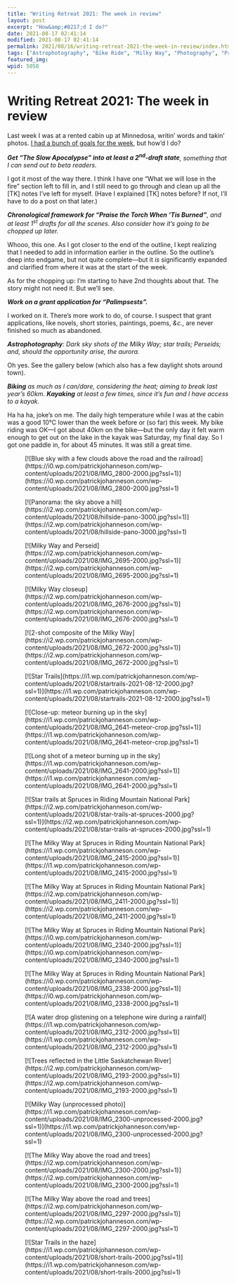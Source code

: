```yaml
---
title: "Writing Retreat 2021: The week in review"
layout: post
excerpt: "How&amp;#8217;d I do?"
date: 2021-08-17 02:41:14
modified: 2021-08-17 02:41:14
permalink: 2021/08/16/writing-retreat-2021-the-week-in-review/index.html
tags: ["Astrophotography", "Bike Ride", "Milky Way", "Photography", "Prairiesf", "Star Trails", "Writing", "Writing Retreat", "Photos", "Writing"]
featured_img: 
wpid: 5058
---
```


# Writing Retreat 2021: The week in review

Last week I was at a rented cabin up at Minnedosa, writin’ words and takin’ photos. [I had a bunch of goals for the week](https://patrickjohanneson.com/2021/08/08/writing-retreat-2021-day-zero/), but how’d I do?

***Get “The Slow Apocalypse” into at least a 2<sup>nd</sup>-draft state**, something that I can send out to beta readers.*

I got it most of the way there. I think I have one “What we will lose in the fire” section left to fill in, and I still need to go through and clean up all the \[TK\] notes I’ve left for myself. (Have I explained \[TK\] notes before? If not, I’ll have to do a post on that later.)

***Chronological framework for “Praise the Torch When ‘Tis Burned”**, and at least 1<sup>st</sup> drafts for all the scenes. Also consider how it’s going to be chopped up later.*

Whooo, this one. As I got closer to the end of the outline, I kept realizing that I needed to add in information earlier in the outline. So the outline’s deep into endgame, but not quite complete—but it *is* significantly expanded and clarified from where it was at the start of the week.

As for the chopping up: I’m starting to have 2nd thoughts about that. The story might not need it. But we’ll see.

***Work on a grant application for “Palimpsests”.***

I worked on it. There’s more work to do, of course. I suspect that grant applications, like novels, short stories, paintings, poems, *&amp;c.*, are never finished so much as abandoned.

***Astrophotography**: Dark sky shots of the Milky Way; star trails; Perseids; and, should the opportunity arise, the aurora.*

Oh yes. See the gallery below (which also has a few daylight shots around town).

***Biking** as much as I can/dare, considering the heat; aiming to break last year’s 60km. **Kayaking** at least a few times, since it’s fun and I have access to a kayak.*

Ha ha ha, joke’s on me. The daily high temperature while I was at the cabin was a good 10°C lower than the week before or (so far) this week. My bike riding was OK—I got about 40km on the bike—but the only day it felt warm enough to get out on the lake in the kayak was Saturday, my final day. So I got one paddle in, for about 45 minutes. It was still a great time.

<div class="wp-block-jetpack-tiled-gallery aligncenter is-style-rectangular"><div class="tiled-gallery__gallery"><div class="tiled-gallery__row"><div class="tiled-gallery__col" style="flex-basis:35.91307%"><figure class="tiled-gallery__item">[![Blue sky with a few clouds above the road and the railroad](https://i0.wp.com/patrickjohanneson.com/wp-content/uploads/2021/08/IMG_2800-2000.jpg?ssl=1)](https://i0.wp.com/patrickjohanneson.com/wp-content/uploads/2021/08/IMG_2800-2000.jpg?ssl=1)</figure></div><div class="tiled-gallery__col" style="flex-basis:64.08693%"><figure class="tiled-gallery__item">[![Panorama: the sky above a hill](https://i2.wp.com/patrickjohanneson.com/wp-content/uploads/2021/08/hillside-pano-3000.jpg?ssl=1)](https://i2.wp.com/patrickjohanneson.com/wp-content/uploads/2021/08/hillside-pano-3000.jpg?ssl=1)</figure></div></div><div class="tiled-gallery__row"><div class="tiled-gallery__col" style="flex-basis:68.24637%"><figure class="tiled-gallery__item">[![Milky Way and Perseid](https://i2.wp.com/patrickjohanneson.com/wp-content/uploads/2021/08/IMG_2695-2000.jpg?ssl=1)](https://i2.wp.com/patrickjohanneson.com/wp-content/uploads/2021/08/IMG_2695-2000.jpg?ssl=1)</figure></div><div class="tiled-gallery__col" style="flex-basis:31.75363%"><figure class="tiled-gallery__item">[![Milky Way closeup](https://i2.wp.com/patrickjohanneson.com/wp-content/uploads/2021/08/IMG_2676-2000.jpg?ssl=1)](https://i2.wp.com/patrickjohanneson.com/wp-content/uploads/2021/08/IMG_2676-2000.jpg?ssl=1)</figure><figure class="tiled-gallery__item">[![2-shot composite of the Milky Way](https://i2.wp.com/patrickjohanneson.com/wp-content/uploads/2021/08/IMG_2672-2000.jpg?ssl=1)](https://i2.wp.com/patrickjohanneson.com/wp-content/uploads/2021/08/IMG_2672-2000.jpg?ssl=1)</figure></div></div><div class="tiled-gallery__row"><div class="tiled-gallery__col" style="flex-basis:33.33610%"><figure class="tiled-gallery__item">[![Star Trails](https://i1.wp.com/patrickjohanneson.com/wp-content/uploads/2021/08/startrails-2021-08-12-2000.jpg?ssl=1)](https://i1.wp.com/patrickjohanneson.com/wp-content/uploads/2021/08/startrails-2021-08-12-2000.jpg?ssl=1)</figure></div><div class="tiled-gallery__col" style="flex-basis:33.32781%"><figure class="tiled-gallery__item">[![Close-up: meteor burning up in the sky](https://i1.wp.com/patrickjohanneson.com/wp-content/uploads/2021/08/IMG_2641-meteor-crop.jpg?ssl=1)](https://i1.wp.com/patrickjohanneson.com/wp-content/uploads/2021/08/IMG_2641-meteor-crop.jpg?ssl=1)</figure></div><div class="tiled-gallery__col" style="flex-basis:33.33610%"><figure class="tiled-gallery__item">[![Long shot of a meteor burning up in the sky](https://i1.wp.com/patrickjohanneson.com/wp-content/uploads/2021/08/IMG_2641-2000.jpg?ssl=1)](https://i1.wp.com/patrickjohanneson.com/wp-content/uploads/2021/08/IMG_2641-2000.jpg?ssl=1)</figure></div></div><div class="tiled-gallery__row"><div class="tiled-gallery__col" style="flex-basis:69.19107%"><figure class="tiled-gallery__item">[![Star trails at Spruces in Riding Mountain National Park](https://i2.wp.com/patrickjohanneson.com/wp-content/uploads/2021/08/star-trails-at-spruces-2000.jpg?ssl=1)](https://i2.wp.com/patrickjohanneson.com/wp-content/uploads/2021/08/star-trails-at-spruces-2000.jpg?ssl=1)</figure></div><div class="tiled-gallery__col" style="flex-basis:30.80893%"><figure class="tiled-gallery__item">[![The Milky Way at Spruces in Riding Mountain National Park](https://i1.wp.com/patrickjohanneson.com/wp-content/uploads/2021/08/IMG_2415-2000.jpg?ssl=1)](https://i1.wp.com/patrickjohanneson.com/wp-content/uploads/2021/08/IMG_2415-2000.jpg?ssl=1)</figure></div></div><div class="tiled-gallery__row"><div class="tiled-gallery__col" style="flex-basis:52.75545%"><figure class="tiled-gallery__item">[![The Milky Way at Spruces in Riding Mountain National Park](https://i2.wp.com/patrickjohanneson.com/wp-content/uploads/2021/08/IMG_2411-2000.jpg?ssl=1)](https://i2.wp.com/patrickjohanneson.com/wp-content/uploads/2021/08/IMG_2411-2000.jpg?ssl=1)</figure><figure class="tiled-gallery__item">[![The Milky Way at Spruces in Riding Mountain National Park](https://i0.wp.com/patrickjohanneson.com/wp-content/uploads/2021/08/IMG_2340-2000.jpg?ssl=1)](https://i0.wp.com/patrickjohanneson.com/wp-content/uploads/2021/08/IMG_2340-2000.jpg?ssl=1)</figure></div><div class="tiled-gallery__col" style="flex-basis:47.24455%"><figure class="tiled-gallery__item">[![The Milky Way at Spruces in Riding Mountain National Park](https://i0.wp.com/patrickjohanneson.com/wp-content/uploads/2021/08/IMG_2338-2000.jpg?ssl=1)](https://i0.wp.com/patrickjohanneson.com/wp-content/uploads/2021/08/IMG_2338-2000.jpg?ssl=1)</figure></div></div><div class="tiled-gallery__row"><div class="tiled-gallery__col" style="flex-basis:66.78747%"><figure class="tiled-gallery__item">[![A water drop glistening on a telephone wire during a rainfall](https://i1.wp.com/patrickjohanneson.com/wp-content/uploads/2021/08/IMG_2312-2000.jpg?ssl=1)](https://i1.wp.com/patrickjohanneson.com/wp-content/uploads/2021/08/IMG_2312-2000.jpg?ssl=1)</figure></div><div class="tiled-gallery__col" style="flex-basis:33.21253%"><figure class="tiled-gallery__item">[![Trees reflected in the Little Saskatchewan River](https://i2.wp.com/patrickjohanneson.com/wp-content/uploads/2021/08/IMG_2193-2000.jpg?ssl=1)](https://i2.wp.com/patrickjohanneson.com/wp-content/uploads/2021/08/IMG_2193-2000.jpg?ssl=1)</figure><figure class="tiled-gallery__item">[![Milky Way (unprocessed photo)](https://i1.wp.com/patrickjohanneson.com/wp-content/uploads/2021/08/IMG_2300-unprocessed-2000.jpg?ssl=1)](https://i1.wp.com/patrickjohanneson.com/wp-content/uploads/2021/08/IMG_2300-unprocessed-2000.jpg?ssl=1)</figure></div></div><div class="tiled-gallery__row"><div class="tiled-gallery__col" style="flex-basis:40.87908%"><figure class="tiled-gallery__item">[![The Milky Way above the road and trees](https://i2.wp.com/patrickjohanneson.com/wp-content/uploads/2021/08/IMG_2300-2000.jpg?ssl=1)](https://i2.wp.com/patrickjohanneson.com/wp-content/uploads/2021/08/IMG_2300-2000.jpg?ssl=1)</figure></div><div class="tiled-gallery__col" style="flex-basis:18.24185%"><figure class="tiled-gallery__item">[![The Milky Way above the road and trees](https://i2.wp.com/patrickjohanneson.com/wp-content/uploads/2021/08/IMG_2297-2000.jpg?ssl=1)](https://i2.wp.com/patrickjohanneson.com/wp-content/uploads/2021/08/IMG_2297-2000.jpg?ssl=1)</figure></div><div class="tiled-gallery__col" style="flex-basis:40.87908%"><figure class="tiled-gallery__item">[![Star Trails in the haze](https://i1.wp.com/patrickjohanneson.com/wp-content/uploads/2021/08/short-trails-2000.jpg?ssl=1)](https://i1.wp.com/patrickjohanneson.com/wp-content/uploads/2021/08/short-trails-2000.jpg?ssl=1)</figure></div></div></div></div>
